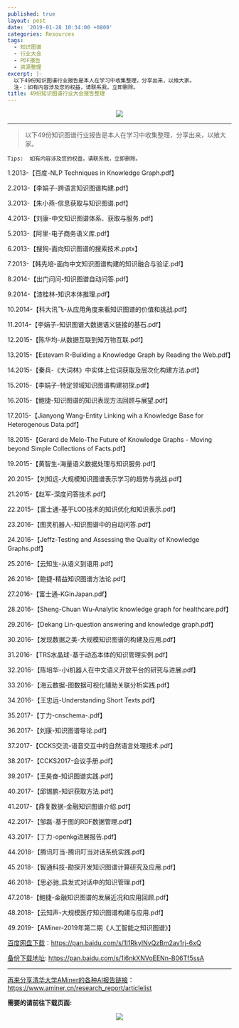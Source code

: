 ```yaml
---
published: true
layout: post
date: '2019-01-28 10:34:00 +0800'
categories: Resources
tags:
  - 知识图谱
  - 行业大会
  - PDF报告
  - 资源整理
excerpt: |-
  以下49份知识图谱行业报告是本人在学习中收集整理，分享出来，以飨大家。
  注-：如有内容涉及您的权益，请联系我，立即删除。
title: 49份知识图谱行业大会报告整理
---
```

<div align="center"><img src="https://www.bobinsun.cn/assets/images/logo-top.jpg"/></div>

---

> 以下49份知识图谱行业报告是本人在学习中收集整理，分享出来，以飨大家。

```
Tips:  如有内容涉及您的权益，请联系我，立即删除。
```

1.2013-【百度-NLP Techniques in Knowledge Graph.pdf】

2.2013-【李娟子-跨语言知识图谱构建.pdf】

3.2013-【朱小燕-信息获取与知识图谱.pdf】

4.2013-【刘康-中文知识图谱体系、获取与服务.pdf】

5.2013-【阿里-电子商务语义库.pdf】

6.2013-【搜狗-面向知识图谱的搜索技术.pptx】

7.2013-【韩先培-面向中文知识图谱构建的知识融合与验证.pdf】

8.2014-【出门问问-知识图谱自动问答.pdf】

9.2014-【漆桂林-知识本体推理.pdf】

10.2014-【科大讯飞-从应用角度来看知识图谱的价值和挑战.pdf】

11.2014-【李娟子-知识图谱大数据语义链接的基石.pdf】

12.2015-【陈华均-从数据互联到知万物互联.pdf】

13.2015-【Estevam R-Building a Knowledge Graph by Reading the Web.pdf】

14.2015-【秦兵-《大词林》中实体上位词获取及层次化构建方法.pdf】

15.2015-【李娟子-特定领域知识图谱构建初探.pdf】

16.2015-【鲍捷-知识图谱的知识表现方法回顾与展望.pdf】

17.2015-【Jianyong Wang-Entity Linking wih a Knowledge Base for Heterogenous Data.pdf】

18.2015-【Gerard de Melo-The Future of Knowledge Graphs - Moving beyond Simple Collections of Facts.pdf】

19.2015-【黄智生-海量语义数据处理与知识服务.pdf】

20.2015-【刘知远-大规模知识图谱表示学习的趋势与挑战.pdf】

21.2015-【赵军-深度问答技术.pdf】

22.2015-【富士通-基于LOD技术的知识优化和知识表示.pdf】

23.2016-【图灵机器人-知识图谱中的自动问答.pdf】

24.2016-【Jeffz-Testing and Assessing the Quality of Knowledge Graphs.pdf】

25.2016-【云知生-从语义到语用.pdf】

26.2016-【鲍捷-精益知识图谱方法论.pdf】

27.2016-【富士通-KGinJapan.pdf】

28.2016-【Sheng-Chuan Wu-Analytic knowledge graph for healthcare.pdf】

29.2016-【Dekang Lin-question answering and knowledge graph.pdf】

30.2016-【发现数据之美-大规模知识图谱的构建及应用.pdf】

31.2016-【TRS水晶球-基于动态本体的知识管理实例.pdf】

32.2016-【陈培华-小i机器人在中文语义开放平台的研究与进展.pdf】

33.2016-【海云数据-图数据可视化辅助关联分析实践.pdf】

34.2016-【王忠远-Understanding Short Texts.pdf】

35.2017-【丁力-cnschema-.pdf】

36.2017-【刘康-知识图谱导论.pdf】

37.2017-【CCKS交流-语音交互中的自然语言处理技术.pdf】

38.2017-【CCKS2017-会议手册.pdf】

39.2017-【王昊奋-知识图谱实践.pdf】

40.2017-【邱锡鹏-知识获取方法.pdf】

41.2017-【鼎复数据-金融知识图谱介绍.pdf】

42.2017-【邹磊-基于图的RDF数据管理.pdf】

43.2017-【丁力-openkg进展报告.pdf】

44.2018-【腾讯叮当-腾讯叮当对话系统实践.pdf】

45.2018-【智通科技-勘探开发知识图谱计算研究及应用.pdf】

46.2018-【思必驰_启发式对话中的知识管理.pdf】

47.2018-【鲍捷-金融知识图谱的发展近况和应用回顾.pdf】

48.2018-【云知声-大规模医疗知识图谱构建与应用.pdf】

49.2019-【AMiner-2019年第二期《人工智能之知识图谱》】


[百度网盘下载](https://pan.baidu.com/s/1I1RkyINvQzBm2av1rj-6xQ)：https://pan.baidu.com/s/1I1RkyINvQzBm2av1rj-6xQ

[备份下载地址](https://pan.baidu.com/s/1i6nkXNVoEENn-B06Tf5ssA): https://pan.baidu.com/s/1i6nkXNVoEENn-B06Tf5ssA

---

[再来分享清华大学AMiner的各种AI报告链接](https://www.aminer.cn/research_report/articlelist)：https://www.aminer.cn/research_report/articlelist

**需要的请前往下载页面:**

<div align="center"><img src="https://www.bobinsun.cn/assets/images/aminer-report-01.png"/></div>
 
  
  